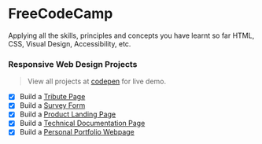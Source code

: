 # FreeCodeCamp
Applying all the skills, principles and concepts you have learnt so far HTML, CSS, Visual Design, Accessibility, etc.

### Responsive Web Design Projects
> View all projects at [codepen](https://codepen.io/ah_nguyen0208) for live demo.
- [x] Build a [Tribute Page](https://codepen.io/ah_nguyen0208/pen/bGEZgLe)
- [x] Build a [Survey Form](https://codepen.io/ah_nguyen0208/pen/QWyodmd)
- [x] Build a [Product Landing Page](https://codepen.io/ah_nguyen0208/pen/bGEZYBd)
- [x] Build a [Technical Documentation Page](https://codepen.io/ah_nguyen0208/pen/oNbVmVp)
- [x] Build a [Personal Portfolio Webpage](https://codepen.io/ah_nguyen0208/pen/YzwbzLJ)
